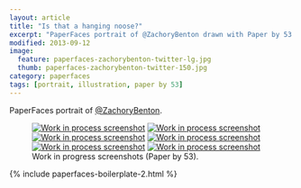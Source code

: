 ```yaml
---
layout: article
title: "Is that a hanging noose?"
excerpt: "PaperFaces portrait of @ZachoryBenton drawn with Paper by 53 on an iPad."
modified: 2013-09-12
image: 
  feature: paperfaces-zachorybenton-twitter-lg.jpg
  thumb: paperfaces-zachorybenton-twitter-150.jpg
category: paperfaces
tags: [portrait, illustration, paper by 53]
---
```


PaperFaces portrait of [@ZachoryBenton](http://twitter.com/zachorybenton).

<figure class="half">
	<a href="{{ site.url }}/images/paperfaces-zachorybenton-process-1-lg.jpg"><img src="{{ site.url }}/images/paperfaces-zachorybenton-process-1-600.jpg" alt="Work in process screenshot"></a>
	<a href="{{ site.url }}/images/paperfaces-zachorybenton-process-2-lg.jpg"><img src="{{ site.url }}/images/paperfaces-zachorybenton-process-2-600.jpg" alt="Work in process screenshot"></a>
	<a href="{{ site.url }}/images/paperfaces-zachorybenton-process-3-lg.jpg"><img src="{{ site.url }}/images/paperfaces-zachorybenton-process-3-600.jpg" alt="Work in process screenshot"></a>
	<a href="{{ site.url }}/images/paperfaces-zachorybenton-process-4-lg.jpg"><img src="{{ site.url }}/images/paperfaces-zachorybenton-process-4-600.jpg" alt="Work in process screenshot"></a>
	<a href="{{ site.url }}/images/paperfaces-zachorybenton-process-5-lg.jpg"><img src="{{ site.url }}/images/paperfaces-zachorybenton-process-5-600.jpg" alt="Work in process screenshot"></a>
	<a href="{{ site.url }}/images/paperfaces-zachorybenton-process-6-lg.jpg"><img src="{{ site.url }}/images/paperfaces-zachorybenton-process-6-600.jpg" alt="Work in process screenshot"></a>
	<figcaption>Work in progress screenshots (Paper by 53).</figcaption>
</figure>

{% include paperfaces-boilerplate-2.html %}